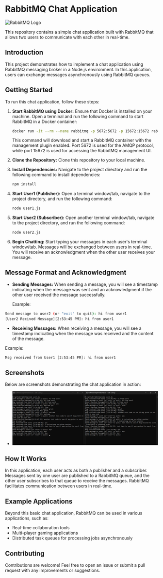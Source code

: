 # RabbitMQ Chat Application

![RabbitMQ Logo](rabbitmq_logo.png)

This repository contains a simple chat application built with RabbitMQ that allows two users to communicate with each other in real-time.

## Introduction

This project demonstrates how to implement a chat application using RabbitMQ messaging broker in a Node.js environment. In this application, users can exchange messages asynchronously using RabbitMQ queues.

## Getting Started

To run this chat application, follow these steps:

1. **Start RabbitMQ using Docker:** Ensure that Docker is installed on your machine. Open a terminal and run the following command to start RabbitMQ in a Docker container:

    ```bash
    docker run -it --rm --name rabbitmq -p 5672:5672 -p 15672:15672 rabbitmq:3.13-management
    ```

    This command will download and start a RabbitMQ container with the management plugin enabled. Port 5672 is used for the AMQP protocol, while port 15672 is used for accessing the RabbitMQ management UI.

2. **Clone the Repository:** Clone this repository to your local machine.

3. **Install Dependencies:** Navigate to the project directory and run the following command to install dependencies:

    ```bash
    npm install
    ```

4. **Start User1 (Publisher):** Open a terminal window/tab, navigate to the project directory, and run the following command:

    ```bash
    node user1.js
    ```

5. **Start User2 (Subscriber):** Open another terminal window/tab, navigate to the project directory, and run the following command:

    ```bash
    node user2.js
    ```

6. **Begin Chatting:** Start typing your messages in each user's terminal window/tab. Messages will be exchanged between users in real-time. You will receive an acknowledgment when the other user receives your message.

## Message Format and Acknowledgment

- **Sending Messages:** When sending a message, you will see a timestamp indicating when the message was sent and an acknowledgment if the other user received the message successfully.

  Example:

```bash
Send message to user2 (or "exit" to quit): hi from user1
[User2 Recived Message][2:53:45 PM]: hi from user1
```


- **Receiving Messages:** When receiving a message, you will see a timestamp indicating when the message was received and the content of the message.

Example:

```bash
Msg received from User1 [2:53:45 PM]: hi from user1
```

## Screenshots

Below are screenshots demonstrating the chat application in action:

- ![Screenshot 1](Screenshot_testing.png)

## How It Works

In this application, each user acts as both a publisher and a subscriber. Messages sent by one user are published to a RabbitMQ queue, and the other user subscribes to that queue to receive the messages. RabbitMQ facilitates communication between users in real-time.

## Example Applications

Beyond this basic chat application, RabbitMQ can be used in various applications, such as:

- Real-time collaboration tools
- Multi-player gaming applications
- Distributed task queues for processing jobs asynchronously

## Contributing

Contributions are welcome! Feel free to open an issue or submit a pull request with any improvements or suggestions.